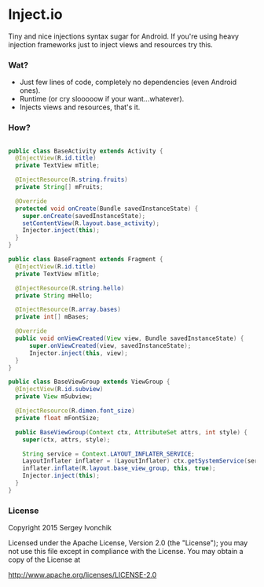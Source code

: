# Inject.io

Tiny and nice injections syntax sugar for Android. If
you're using heavy injection frameworks just to inject
views and resources try this.

### Wat?

- Just few lines of code, completely no dependencies (even Android ones).
- Runtime (or cry slooooow if your want...whatever).
- Injects views and resources, that's it.

### How?

```java

public class BaseActivity extends Activity {
  @InjectView(R.id.title)
  private TextView mTitle;

  @InjectResource(R.string.fruits)
  private String[] mFruits;

  @Override
  protected void onCreate(Bundle savedInstanceState) {
    super.onCreate(savedInstanceState);
    setContentView(R.layout.base_activity);
    Injector.inject(this);
  }
}

public class BaseFragment extends Fragment {
  @InjectView(R.id.title)
  private TextView mTitle;

  @InjectResource(R.string.hello)
  private String mHello;

  @InjectResource(R.array.bases)
  private int[] mBases;

  @Override
  public void onViewCreated(View view, Bundle savedInstanceState) {
      super.onViewCreated(view, savedInstanceState);
      Injector.inject(this, view);
  }
}

public class BaseViewGroup extends ViewGroup {
  @InjectView(R.id.subview)
  private View mSubview;

  @InjectResource(R.dimen.font_size)
  private float mFontSize;

  public BaseViewGroup(Context ctx, AttributeSet attrs, int style) {
    super(ctx, attrs, style);

    String service = Context.LAYOUT_INFLATER_SERVICE;
    LayoutInflater inflater = (LayoutInflater) ctx.getSystemService(service);
    inflater.inflate(R.layout.base_view_group, this, true);
    Injector.inject(this);
  }
}

```

### License

Copyright 2015 Sergey Ivonchik

Licensed under the Apache License, Version 2.0 (the "License");
you may not use this file except in compliance with the License.
You may obtain a copy of the License at

http://www.apache.org/licenses/LICENSE-2.0
